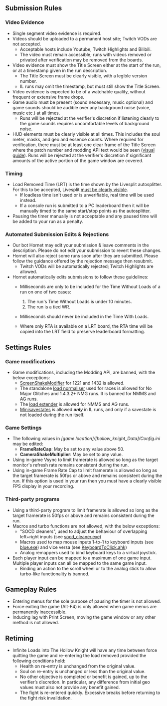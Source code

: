 ## Submission Rules

### Video Evidence

- Single segment video evidence is required.
- Videos should be uploaded to a permanent host site; Twitch VODs are not accepted.
  - Acceptable hosts include Youtube, Twitch Highlights and Bilibili.
  - The video must remain accessible; runs with videos removed or privated after verification may be removed from the boards.
- Video evidence must show the Title Screen either at the start of the run, or at a timestamp given in the run description.
  - The Title Screen must be clearly visible, with a legible version number.
  - IL runs may omit the timestamp, but must still show the Title Screen.
- Video evidence is expected to be of a watchable quality, without frequent or extensive frame drops.
- Game audio must be present (sound necessary, music optional) and game sounds should be audible over any background noise (voice, music etc.) at all times.
  - Runs will be rejected at the verifier's discretion if listening clearly to the game sounds requires uncomfortable levels of background noise.
- HUD elements must be clearly visible at all times. This includes the soul meter, masks, and geo and essence counts. Where required for verification, there must be at least one clear frame of the Title Screen where the patch number and modding API text would be seen ([visual guide](https://github.com/hk-speedrunning/HK-Rules/blob/main/video-guidelines.md)). Runs will be rejected at the verifier's discretion if significant amounts of the active portion of the game window are covered.

### Timing

- Load Removed Time (LRT) is the time shown by the Livesplit autosplitter. For this to be accepted, Livesplit [must be clearly visible](https://github.com/hk-speedrunning/HK-Rules/blob/main/video-guidelines.md).
  - If loadless time isn't used or is unverifiable, real time will be used instead.
  - If a console run is submitted to a PC leaderboard then it will be manually timed to the same start/stop points as the autosplitter.
- Pausing the timer manually is not acceptable and any paused time will be added to your run as a penalty.

### Automated Submission Edits & Rejections
- Our bot Hornet may edit your submission & leave comments in the description. Please do not edit your submission to revert these changes.
- Hornet will also reject some runs soon after they are submitted. Please follow the guidance offered by the rejection message then resubmit.
  - Twitch VODs will be automatically rejected; Twitch Highlights are allowed.
- Hornet automatically edits submissions to follow these guidelines:
  - Milliseconds are only to be included for the Time Without Loads of a run on one of two cases:
  
    1.  The run's Time Without Loads is under 10 minutes.
    2.  The run is a tied WR.
  
  - Milliseconds should never be included in the Time With Loads.
  - Where only RTA is available on a LRT board, the RTA time will be copied into the LRT field to preserve leaderboard formatting.

## Settings Rules

### Game modifications

- Game modifications, including the Modding API, are banned, with the below exceptions:
  - [ScreenShakeModifier](https://github.com/hk-speedrunning/HK-Resources/blob/main/README.md#screenshakemodifier) for 1221 and 1432 is allowed.
  - The standalone [load normaliser](https://github.com/hk-speedrunning/HK-Resources/blob/main/README.md#loadnormaliser) used for races is allowed for No Major Glitches and 1.4.3.2+ NMG runs. It is banned for NMMS and AG runs.
  - The [load extender](https://github.com/hk-speedrunning/HK-Resources/blob/main/README.md#loadextender) is allowed for NMMS and AG runs.
  - [Minisavestates](https://github.com/hk-speedrunning/HK-Resources/blob/main/README.md#minisavestates) is allowed **_only_** in IL runs, and only if a savestate is not loaded during the run itself.

### Game Settings

- The following values in _[game location]/[hollow_knight_Data]/Config.ini_ may be edited:
  - **FrameRateCap**: May be set to any value above 50.
  - **CameraShakeMultiplier**: May be set to any value.
- Using in-game Vsync to limit framerate is allowed so long as the target monitor's refresh rate remains consistent during the run.
- Using in-game Frame Rate Cap to limit framerate is allowed so long as the target framerate is 50fps or above and remains consistent during the run. If this option is used in your run then you must have a clearly visible FPS display in your recording.

### Third-party programs

- Using a third-party program to limit framerate is allowed so long as the target framerate is 50fps or above and remains consistent during the run.
- Macros and turbo functions are not allowed, with the below exceptions:
  - "SOCD cleaners", used to adjust the behaviour of overlapping left+right inputs (see [socd_cleaner.exe](https://github.com/valignatev/socd/releases/download/0.0.8/socd_cleaner.exe))
  - Macros used to map mouse inputs 1-to-1 to keyboard inputs (see [blue.exe](https://github.com/hk-speedrunning/HK-Resources/raw/main/External%20Tools/Blue/blue.exe)) and vice versa (see [KeyboardToClick.ahk](https://github.com/hk-speedrunning/HK-Resources/raw/main/External%20Tools/KeyboardToClick/KeyboardToClick.ahk))
  - Analog remappers used to bind keyboard keys to a virtual joystick.
- Each player input can be mapped to a maximum of one game input. Multiple player inputs can all be mapped to the same game input.
  - Binding an action to the scroll wheel or to the analog stick to allow turbo-like functionality is banned.

## Gameplay Rules

- Entering menus for the sole purpose of pausing the timer is not allowed.
- Force exiting the game (Alt-F4) is only allowed when game menus are permanently inaccessible.
- Inducing lag with Print Screen, moving the game window or any other method is not allowed.

## Retiming

- Infinite Loads into The Hollow Knight will have any time between force quitting the game and re-entering the load removed provided the following conditions hold:
  - Health on re-entry is unchanged from the original value.
  - Soul on re-entry is unchanged or less than the original value.
  - No other objective is completed or benefit is gained, up to the verifier’s discretion. In particular, any difference from initial geo values must also not provide any benefit gained.
  - The fight is re-entered quickly. Excessive breaks before returning to the fight risk invalidation.
